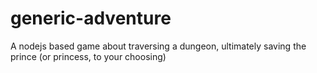 # generic-adventure
A nodejs based game about traversing a dungeon, ultimately saving the prince (or princess, to your choosing)
